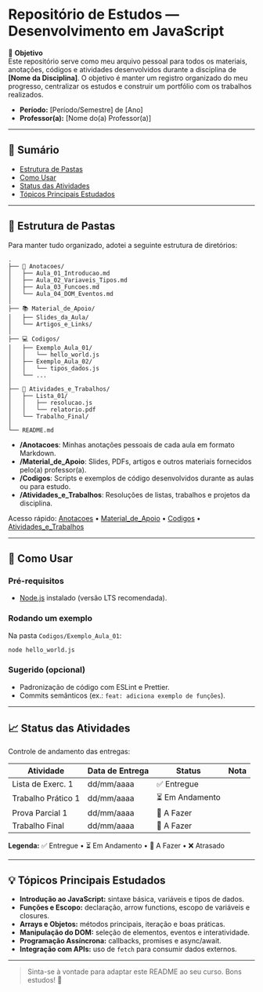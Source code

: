 # Repositório de Estudos — Desenvolvimento em JavaScript

🎯 **Objetivo**  
Este repositório serve como meu arquivo pessoal para todos os materiais, anotações, códigos e atividades desenvolvidos durante a disciplina de **[Nome da Disciplina]**. O objetivo é manter um registro organizado do meu progresso, centralizar os estudos e construir um portfólio com os trabalhos realizados.

- **Período:** [Período/Semestre] de [Ano]  
- **Professor(a):** [Nome do(a) Professor(a)]

---

## 🔗 Sumário
- [Estrutura de Pastas](#-estrutura-de-pastas)
- [Como Usar](#-como-usar)
- [Status das Atividades](#-status-das-atividades)
- [Tópicos Principais Estudados](#-tópicos-principais-estudados)

---

## 📂 Estrutura de Pastas
Para manter tudo organizado, adotei a seguinte estrutura de diretórios:

```
.
├── 📄 Anotacoes/
│   ├── Aula_01_Introducao.md
│   ├── Aula_02_Variaveis_Tipos.md
│   ├── Aula_03_Funcoes.md
│   └── Aula_04_DOM_Eventos.md
│
├── 📚 Material_de_Apoio/
│   ├── Slides_da_Aula/
│   └── Artigos_e_Links/
│
├── 💻 Codigos/
│   ├── Exemplo_Aula_01/
│   │   └── hello_world.js
│   ├── Exemplo_Aula_02/
│   │   └── tipos_dados.js
│   └── ...
│
├── 📝 Atividades_e_Trabalhos/
│   ├── Lista_01/
│   │   ├── resolucao.js
│   │   └── relatorio.pdf
│   └── Trabalho_Final/
│
└── README.md
```

- **/Anotacoes**: Minhas anotações pessoais de cada aula em formato Markdown.  
- **/Material_de_Apoio**: Slides, PDFs, artigos e outros materiais fornecidos pelo(a) professor(a).  
- **/Codigos**: Scripts e exemplos de código desenvolvidos durante as aulas ou para estudo.  
- **/Atividades_e_Trabalhos**: Resoluções de listas, trabalhos e projetos da disciplina.  

Acesso rápido: [Anotacoes](./Anotacoes/) • [Material_de_Apoio](./Material_de_Apoio/) • [Codigos](./Codigos/) • [Atividades_e_Trabalhos](./Atividades_e_Trabalhos/)

---

## 🧭 Como Usar
### Pré-requisitos
- [Node.js](https://nodejs.org/) instalado (versão LTS recomendada).

### Rodando um exemplo
Na pasta `Codigos/Exemplo_Aula_01`:
```bash
node hello_world.js
```

### Sugerido (opcional)
- Padronização de código com ESLint e Prettier.
- Commits semânticos (ex.: `feat: adiciona exemplo de funções`).

---

## 📈 Status das Atividades
Controle de andamento das entregas:

| Atividade           | Data de Entrega | Status          | Nota |
|---------------------|-----------------|-----------------|------|
| Lista de Exerc. 1   | dd/mm/aaaa      | ✅ Entregue     |      |
| Trabalho Prático 1  | dd/mm/aaaa      | ⏳ Em Andamento |      |
| Prova Parcial 1     | dd/mm/aaaa      | 🚧 A Fazer      |      |
| Trabalho Final      | dd/mm/aaaa      | 🚧 A Fazer      |      |

**Legenda:** ✅ Entregue • ⏳ Em Andamento • 🚧 A Fazer • ❌ Atrasado

---

## 💡 Tópicos Principais Estudados
- **Introdução ao JavaScript:** sintaxe básica, variáveis e tipos de dados.  
- **Funções e Escopo:** declaração, arrow functions, escopo de variáveis e closures.  
- **Arrays e Objetos:** métodos principais, iteração e boas práticas.  
- **Manipulação do DOM:** seleção de elementos, eventos e interatividade.  
- **Programação Assíncrona:** callbacks, promises e async/await.  
- **Integração com APIs:** uso de `fetch` para consumir dados externos.  

---

> Sinta-se à vontade para adaptar este README ao seu curso. Bons estudos! 🚀
